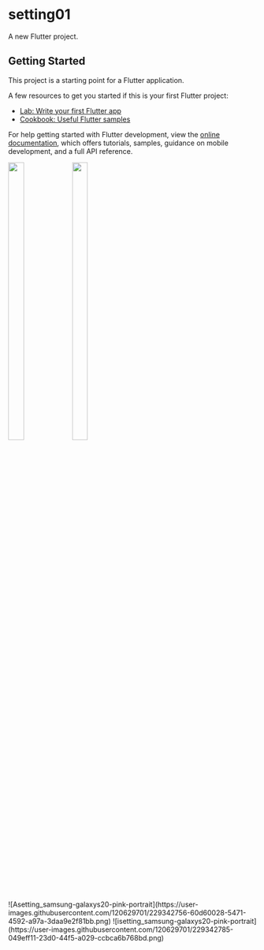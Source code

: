 # setting01

A new Flutter project.

## Getting Started

This project is a starting point for a Flutter application.

A few resources to get you started if this is your first Flutter project:

- [Lab: Write your first Flutter app](https://docs.flutter.dev/get-started/codelab)
- [Cookbook: Useful Flutter samples](https://docs.flutter.dev/cookbook)

For help getting started with Flutter development, view the
[online documentation](https://docs.flutter.dev/), which offers tutorials,
samples, guidance on mobile development, and a full API reference.

<p float="center">

 <img src="https://user-images.githubusercontent.com/120629701/229342756-60d60028-5471-4592-a97a-3daa9e2f81bb.png" width=25% height=38%>
 <img src="https://user-images.githubusercontent.com/120629701/229342785-049eff11-23d0-44f5-a029-ccbca6b768bd.png" width=25% height=38%>
 
</p>
![Asetting_samsung-galaxys20-pink-portrait](https://user-images.githubusercontent.com/120629701/229342756-60d60028-5471-4592-a97a-3daa9e2f81bb.png)
![isetting_samsung-galaxys20-pink-portrait](https://user-images.githubusercontent.com/120629701/229342785-049eff11-23d0-44f5-a029-ccbca6b768bd.png)


